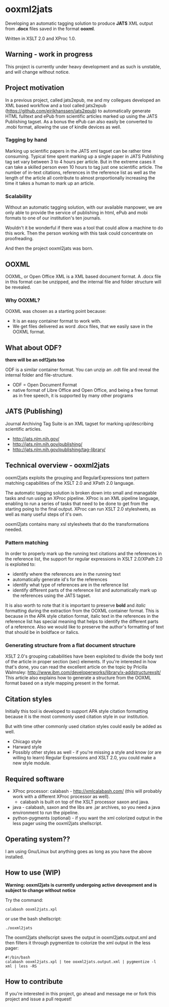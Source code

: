 # ooxml2jats

Developing an automatic tagging solution to produce **JATS** XML output from **.docx** files saved in the format **ooxml**.

Written in XSLT 2.0 and XProc 1.0.

## Warning - work in progress
This project is currently under heavy development and as such is unstable, and will change without notice.

## Project motivation

In a previous project, called jats2epub, me and my collegues developed an XML based workflow and a tool called jats2epub (https://github.com/eirikhanssen/jats2epub) to automatically generate HTML fulltext and ePub from scientific articles marked up using the JATS Publishing tagset.
As a bonus the ePub can also easily be converted to .mobi format, allowing the use of kindle devices as well.

### Tagging by hand

Marking up scientific papers in the JATS xml tagset can be rather time consuming. 
Typical time spent marking up a single paper in JATS Publishing tag set vary between 3 to 4 hours per article. But in the extreme cases it can take a skilled person even 10 hours to tag just one scientific article.
The number of in-text citations, references in the reference list as well as the length of the article all contribute to almost proportionally increasing the time it takes a human to mark up an article.

### Scalability

Without an automatic tagging solution, with our available manpower, we are only able to provide the service of publishing in html, ePub and mobi formats to one of our institution's ten journals.

Wouldn't it be wonderful if there was a tool that could allow a machine to do this work. Then the person working with this task could concentrate on proofreading.

And then the project ooxml2jats was born.

## OOXML
OOXML, or Open Office XML is a XML based document format. A .docx file in this format can be unzipped, and the internal file and folder structure will be revealed.

### Why OOXML?

OOXML was chosen as a starting point because:
- It is an easy container format to work with.
- We get files delivered as word .docx files, that we easily save in the OOXML format.

## What about ODF?

**there will be an odf2jats too**

ODF is a similar container format. You can unzip an .odt file and reveal the internal folder and file-structure.

- ODF = Open Document Format
- native format of Libre Office and Open Office, and being a free format as in free speech, it is supported by many other programs

## JATS (Publishing)
Journal Archiving Tag Suite is an XML tagset for marking up/describing scientific articles.

- http://jats.nlm.nih.gov/
- http://jats.nlm.nih.gov/publishing/
- http://jats.nlm.nih.gov/publishing/tag-library/

## Technical overview - ooxml2jats

ooxml2jats exploits the grouping and RegularExpressions text pattern matching capabilities of the XSLT 2.0 and XPath 2.0 language.

The automatic tagging solution is broken down into small and managable tasks and run using an XProc pipeline. 
XProc is an XML pipeline language, enabling to run a series of tasks that need to be done to get from the starting poing to the final output.
XProc can run XSLT 2.0 stylesheets, as well as many useful steps of it's own.

ooxml2jats contains many xsl stylesheets that do the transformations needed.

### Pattern matching

In order to properly mark up the running text citations and the references in the reference list, the support for regular expressions in XSLT 2.0/XPath 2.0 is exploited to:
- identify where the references are in the running text
- automatically generate id's for the references
- identify what type of references are in the reference list
- identify different parts of the reference list and automatically mark up the references using the JATS tagset.

It is also worth to note that it is important to preserve **bold** and *italic* formatting during the extraction from the OOXML container format.
This is because in the APA style citation format, italic text in the references in the reference list has special meaning that helps to identify the different parts of a reference. Also we would like to preserve the author's formatting of text that should be in boldface or italics.

### Generating structure from a flat document structure

XSLT 2.0's grouping cababilities have been exploited to divide the body text of the article in proper section (sec) elements.
If you're interested in how that's done, you can read the excellent article on the topic by Pricilla Walmsley: http://www.ibm.com/developerworks/library/x-addstructurexslt/
This article also explains how to generate a structure from the OOXML format based on a style mapping present in the format.

## Citation styles

Initially this tool is developed to support APA style citation formatting because it is the most commonly used citation style in our institution.

But with time other commonly used citation styles could easily be added as well.
- Chicago style
- Harward style
- Possibly other styles as well - if you're missing a style and know (or are willing to learn) Regular Expressions and XSLT 2.0, you could make a new style module.

## Required software

- XProc processor: calabash - http://xmlcalabash.com/ (this will probably work with a different XProc processor as well).
    - calabash is built on top of the XSLT processor saxon and java.
- java - calabash, saxon and the libs are .jar archives, so you need a java environment to run the pipeline.
- python-pygments (optional) - if you want the xml colorized output in the less pager using the ooxml2jats shellscript.

## Operating system??

I am using Gnu/Linux but anything goes as long as you have the above installed.

## How to use (WIP)

**Warning: ooxml2jats is currently undergoing active deveopment and is subject to change without notice**

Try the command:

```
calabash ooxml2jats.xpl
```
or use the bash shellscript:

```
./ooxml2jats
```
The ooxml2jats shellscript saves the output in ooxml2jats.output.xml and then filters it through pygmentize to colorize the xml output in the less pager:
```
#!/bin/bash
calabash ooxml2jats.xpl | tee ooxml2jats.output.xml | pygmentize -l xml | less -RS
```

## How to contribute

If you're interested in this project, go ahead and message me or fork this project and issue a pull request!
